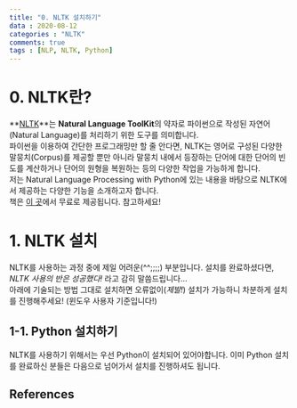 ```yaml
---
title: "0. NLTK 설치하기"
data : 2020-08-12
categories : "NLTK"
comments: true
tags : [NLP, NLTK, Python]
---
```


# 0. NLTK란?  
**[NLTK]**는 **Natural Language ToolKit**의 약자로 파이썬으로 작성된 자연어(Natural Language)를 처리하기 위한 도구를 의미합니다.  
파이썬을 이용하여 간단한 프로그래밍만 할 줄 안다면, NLTK는 영어로 구성된 다양한 말뭉치(Corpus)를 제공할 뿐만 아니라 말뭉치 내에서 등장하는 단어에 대한 단어의 빈도를 계산하거나 단어의 원형을 복원하는 등의 다양한 작업을 가능하게 합니다.   
저는 Natural Language Processing with Python에 있는 내용을 바탕으로 NLTK에서 제공하는 다양한 기능을 소개하고자 합니다.  
책은 [이 곳]에서 무료로 제공됩니다. 참고하세요!

[이 곳]: https://www.nltk.org/book/
[NLTK]: https://www.nltk.org/index.html

# 1. NLTK 설치
NLTK를 사용하는 과정 중에 제일 어려운(^^;;;;) 부분입니다. 설치를 완료하셨다면, *NLTK 사용의 반은 성공했다!* 라고 감히 말씀드립니다...  
아래에 기술되는 방법 그대로 설치하면 오류없이(*제발!*) 설치가 가능하니 차분하게 설치를 진행해주세요! (윈도우 사용자 기준입니다!)

## 1-1. Python 설치하기
NLTK를 사용하기 위해서는 우선 Python이 설치되어 있어야합니다. 이미 Python 설치를 완료하신 분들은 다음으로 넘어가서 설치를 진행하셔도 됩니다. 





**References**
- 
